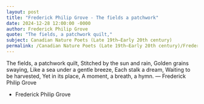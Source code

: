 ```yaml
---
layout: post
title: "Frederick Philip Grove - The fields a patchwork"
date: 2024-12-28 12:00:00 -0000
author: Frederick Philip Grove
quote: "The fields, a patchwork quilt,"
subject: Canadian Nature Poets (Late 19th–Early 20th century)
permalink: /Canadian Nature Poets (Late 19th–Early 20th century)/Frederick Philip Grove/Frederick Philip Grove - The fields a patchwork
---
```


The fields, a patchwork quilt,
Stitched by the sun and rain,
Golden grains swaying,
Like a sea under a gentle breeze,
Each stalk a dream,
Waiting to be harvested,
Yet in its place,
A moment, a breath, a hymn.
— Frederick Philip Grove

- Frederick Philip Grove
